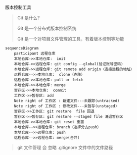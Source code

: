 版本控制工具

>Git  是什么?
>
>Git 是一个分布式版本控制系统
>
>Git 是一个对项目文件管理的工具，有着版本控制等功能

```mermaid
sequenceDiagram
	participant 远程仓库
 	本地仓库->>本地仓库:  init
	本地仓库->>远程仓库: git config --global(验证账号密码)
	本地仓库->>远程仓库: git remote add origin（连接远程的地址）
	远程仓库-->>本地仓库:  clone（克隆）
	远程仓库->>本地仓库: pull or fetch
	本地仓库->>本地仓库: merge
	暂存区->>本地仓库:  commit
    工作区->>暂存区: add
	Note right of 工作区 : 新建文件---未跟踪(untracked)
	Note right of 工作区 : 修改文件---未暂存(unstaged)
	暂存区->>工作区: git restore  file 回退
	暂存区->>暂存区: git restore --staged file 清退暂存区
	本地仓库->>本地仓库: git reset 重置
	本地仓库-->>远程仓库: branch（选择分支push）
	本地仓库-->>远程仓库: push
	远程仓库-->>远程仓库: merge(合并)
```

> git 文件管理 会 忽略 .gitignore 文件中的文件路径